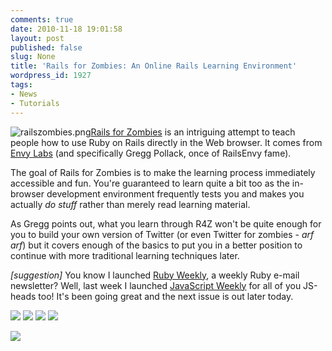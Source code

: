 ```yaml
---
comments: true
date: 2010-11-18 19:01:58
layout: post
published: false
slug: None
title: 'Rails for Zombies: An Online Rails Learning Environment'
wordpress_id: 1927
tags:
- News
- Tutorials
---
```


![railszombies.png](http://www.rubyinside.com/wp-content/uploads/2010/11/railszombies.png)[Rails for Zombies](http://railsforzombies.org/) is an intriguing attempt to teach people how to use Ruby on Rails directly in the Web browser. It comes from [Envy Labs](http://envylabs.com/) (and specifically Gregg Pollack, once of RailsEnvy fame).




The goal of Rails for Zombies is to make the learning process immediately accessible and fun. You're guaranteed to learn quite a bit too as the in-browser development environment frequently tests you and makes you actually _do stuff_ rather than merely read learning material.




As Gregg points out, what you learn through R4Z won't be quite enough for you to build your own version of Twitter (or even Twitter for zombies - _arf arf_) but it covers enough of the basics to put you in a better position to continue with more traditional learning techniques later.




_[suggestion]_ You know I launched [Ruby Weekly](http://rubyweekly.com/), a weekly Ruby e-mail newsletter? Well, last week I launched [JavaScript Weekly](http://javascriptweekly.com/) for all of you JS-heads too! It's been going great and the next issue is out later today.





[![](http://feeds.feedburner.com/~ff/RubyInside?d=yIl2AUoC8zA)](http://feeds.feedburner.com/~ff/RubyInside?a=cl3O4j5X7HQ:gFC0YOp3uRA:yIl2AUoC8zA) [![](http://feeds.feedburner.com/~ff/RubyInside?i=cl3O4j5X7HQ:gFC0YOp3uRA:3H-1DwQop_U)](http://feeds.feedburner.com/~ff/RubyInside?a=cl3O4j5X7HQ:gFC0YOp3uRA:3H-1DwQop_U) [![](http://feeds.feedburner.com/~ff/RubyInside?i=cl3O4j5X7HQ:gFC0YOp3uRA:F7zBnMyn0Lo)](http://feeds.feedburner.com/~ff/RubyInside?a=cl3O4j5X7HQ:gFC0YOp3uRA:F7zBnMyn0Lo) [![](http://feeds.feedburner.com/~ff/RubyInside?i=cl3O4j5X7HQ:gFC0YOp3uRA:gIN9vFwOqvQ)](http://feeds.feedburner.com/~ff/RubyInside?a=cl3O4j5X7HQ:gFC0YOp3uRA:gIN9vFwOqvQ)


![](http://feeds.feedburner.com/~r/RubyInside/~4/cl3O4j5X7HQ)
